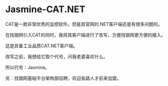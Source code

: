 # Jasmine-CAT.NET
CAT是一款非常优秀的监控软件。但是其官网的.NET客户端还是有很多问题的。

在找钢网引入CAT的同时，我将其客户端进行了改写，方便找钢网更方便的接入。

这是具备工业品质CAT.NET客户端。

改写之前，我想给它取个代号，问我老婆喜欢什么。

所以代号：Jasmine。

另：找钢网基础平台架构部招聘，欢迎各路人才前来加盟。
